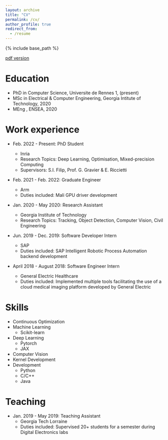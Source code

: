 ```yaml
---
layout: archive
title: "CV"
permalink: /cv/
author_profile: true
redirect_from:
  - /resume
---
```


{% include base_path %}

[pdf version](http://paulestano.github.io/files/Resume.pdf)


Education
======
* PhD in Computer Science, Universite de Rennes 1, (present)
* MSc in Electrical & Computer Engineering, Georgia Intitute of Technology, 2020
* MEng , ENSEA, 2020

Work experience
======
* Feb. 2022 - Present: PhD Student
  * Inria
  * Research Topics: Deep Learning, Optimisation, Mixed-precision Computing
  * Supervisors: S.I. Filip, Prof. G. Gravier & E. Riccietti

* Feb. 2021 - Feb. 2022: Graduate Engineer
  * Arm
  * Duties included: Mali GPU driver development

* Jan. 2020 - May 2020: Research Assistant
  * Georgia Institute of Technology
  * Research Topics: Tracking, Object Detection, Computer Vision, Civil Engineering

* Jun. 2019 - Dec. 2019: Software Developer Intern
  * SAP
  * Duties included: SAP Intelligent Robotic Process Automation backend development

* April 2018 - August 2018: Software Engineer Intern
  * General Electric Healthcare
  * Duties included: Implemented multiple tools facilitating the use of a cloud medical imaging platform developed by General Electric 
  
Skills
======
* Continuous Optimization
* Machine Learning
  * Scikit-learn
* Deep Learning
  * Pytorch
  * JAX 
* Computer Vision
* Kernel Development
* Development
  * Python
  * C/C++
  * Java

<!-- Publications
======
  <ul>{% for post in site.publications %}
    {% include archive-single-cv.html %}
  {% endfor %}</ul>
  
Talks
======
  <ul>{% for post in site.talks %}
    {% include archive-single-talk-cv.html %}
  {% endfor %}</ul> -->
  
Teaching
======
  
* Jan. 2019 - May 2019: Teaching Assistant
  * Georgia Tech Lorraine
  * Duties included: Supervised 20+ students for a semester during Digital Electronics labs
  
<!-- Service and leadership
======
* Currently signed in to 43 different slack teams -->
